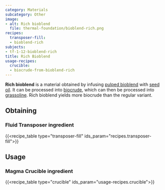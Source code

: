```yaml
---
category: Materials
subcategory: Other
image:
- alt: Rich bioblend
  file: thermal-foundation/bioblend-rich.png
recipes:
  transposer-fill:
  - bioblend-rich
subjects:
- tf-1-12-bioblend-rich
title: Rich Bioblend
usage-recipes:
  crucible:
  - biocrude-from-bioblend-rich
---
```


**Rich bioblend** is a material obtained by infusing [pulped
bioblend](../pulped-bioblend/) with [seed
oil](../seed-oil/). It can be processed into
[biocrude](../biocrude/), which can then be processed into
[grassoline](../grassoline/). Rich bioblend yields more
biocrude than the regular variant.


Obtaining
---------

### Fluid Transposer ingredient
{{<recipe_table type="transposer-fill" ids_param="recipes.transposer-fill">}}


Usage
-----

### Magma Crucible ingredient
{{<recipe_table type="crucible" ids_param="usage-recipes.crucible">}}
